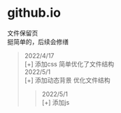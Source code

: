 # github.io
文件保留页<br>
挺简单的，后续会修缮<br>
>2022/4/17<br>
>[+] 添加css 简单优化了文件结构<br>
>2022/5/1<br>
>[+] 添加动态背景 优化文件结构<br>
>>2022/5/1<br>
>[+] 添加js

